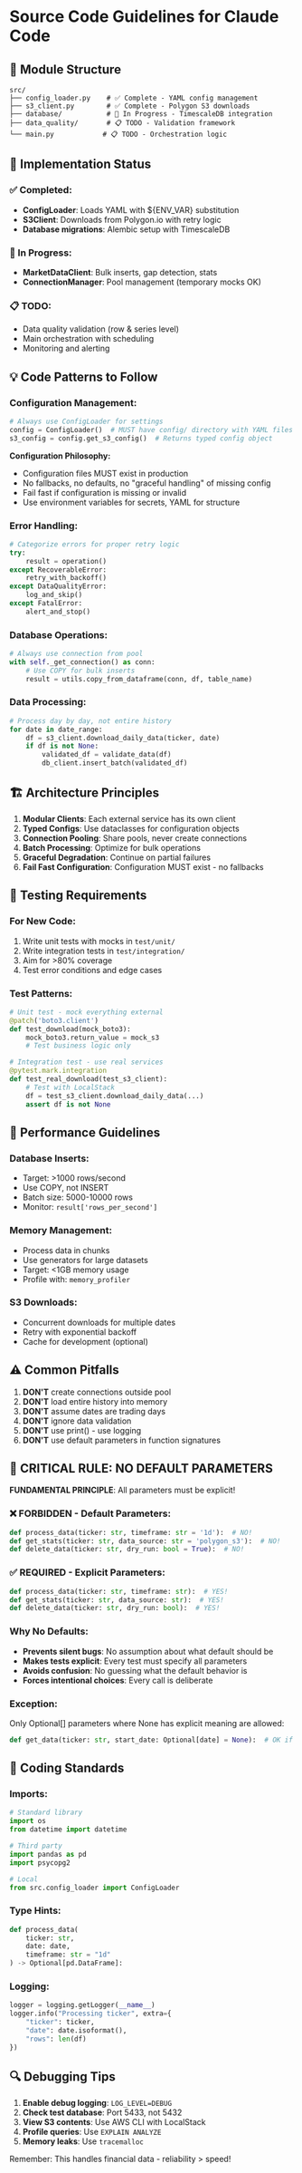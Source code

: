 # Source Code Guidelines for Claude Code

## 📁 Module Structure
```
src/
├── config_loader.py    # ✅ Complete - YAML config management
├── s3_client.py        # ✅ Complete - Polygon S3 downloads
├── database/           # 🚧 In Progress - TimescaleDB integration
├── data_quality/       # 📋 TODO - Validation framework
└── main.py            # 📋 TODO - Orchestration logic
```

## 🎯 Implementation Status

### ✅ Completed:
- **ConfigLoader**: Loads YAML with ${ENV_VAR} substitution
- **S3Client**: Downloads from Polygon.io with retry logic
- **Database migrations**: Alembic setup with TimescaleDB

### 🚧 In Progress:
- **MarketDataClient**: Bulk inserts, gap detection, stats
- **ConnectionManager**: Pool management (temporary mocks OK)

### 📋 TODO:
- Data quality validation (row & series level)
- Main orchestration with scheduling
- Monitoring and alerting

## 💡 Code Patterns to Follow

### Configuration Management:
```python
# Always use ConfigLoader for settings
config = ConfigLoader()  # MUST have config/ directory with YAML files
s3_config = config.get_s3_config()  # Returns typed config object
```

**Configuration Philosophy:**
- Configuration files MUST exist in production
- No fallbacks, no defaults, no "graceful handling" of missing config
- Fail fast if configuration is missing or invalid
- Use environment variables for secrets, YAML for structure

### Error Handling:
```python
# Categorize errors for proper retry logic
try:
    result = operation()
except RecoverableError:
    retry_with_backoff()
except DataQualityError:
    log_and_skip()
except FatalError:
    alert_and_stop()
```

### Database Operations:
```python
# Always use connection from pool
with self._get_connection() as conn:
    # Use COPY for bulk inserts
    result = utils.copy_from_dataframe(conn, df, table_name)
```

### Data Processing:
```python
# Process day by day, not entire history
for date in date_range:
    df = s3_client.download_daily_data(ticker, date)
    if df is not None:
        validated_df = validate_data(df)
        db_client.insert_batch(validated_df)
```

## 🏗️ Architecture Principles

1. **Modular Clients**: Each external service has its own client
2. **Typed Configs**: Use dataclasses for configuration objects
3. **Connection Pooling**: Share pools, never create connections
4. **Batch Processing**: Optimize for bulk operations
5. **Graceful Degradation**: Continue on partial failures
6. **Fail Fast Configuration**: Configuration MUST exist - no fallbacks

## 🧪 Testing Requirements

### For New Code:
1. Write unit tests with mocks in `test/unit/`
2. Write integration tests in `test/integration/`
3. Aim for >80% coverage
4. Test error conditions and edge cases

### Test Patterns:
```python
# Unit test - mock everything external
@patch('boto3.client')
def test_download(mock_boto3):
    mock_boto3.return_value = mock_s3
    # Test business logic only

# Integration test - use real services
@pytest.mark.integration
def test_real_download(test_s3_client):
    # Test with LocalStack
    df = test_s3_client.download_daily_data(...)
    assert df is not None
```

## 🚀 Performance Guidelines

### Database Inserts:
- Target: >1000 rows/second
- Use COPY, not INSERT
- Batch size: 5000-10000 rows
- Monitor: `result['rows_per_second']`

### Memory Management:
- Process data in chunks
- Use generators for large datasets
- Target: <1GB memory usage
- Profile with: `memory_profiler`

### S3 Downloads:
- Concurrent downloads for multiple dates
- Retry with exponential backoff
- Cache for development (optional)

## ⚠️ Common Pitfalls

1. **DON'T** create connections outside pool
2. **DON'T** load entire history into memory
3. **DON'T** assume dates are trading days
4. **DON'T** ignore data validation
5. **DON'T** use print() - use logging
6. **DON'T** use default parameters in function signatures

## 🚫 CRITICAL RULE: NO DEFAULT PARAMETERS

**FUNDAMENTAL PRINCIPLE**: All parameters must be explicit!

### ❌ FORBIDDEN - Default Parameters:
```python
def process_data(ticker: str, timeframe: str = '1d'):  # NO!
def get_stats(ticker: str, data_source: str = 'polygon_s3'):  # NO!
def delete_data(ticker: str, dry_run: bool = True):  # NO!
```

### ✅ REQUIRED - Explicit Parameters:
```python
def process_data(ticker: str, timeframe: str):  # YES!
def get_stats(ticker: str, data_source: str):  # YES!
def delete_data(ticker: str, dry_run: bool):  # YES!
```

### Why No Defaults:
- **Prevents silent bugs**: No assumption about what default should be
- **Makes tests explicit**: Every test must specify all parameters
- **Avoids confusion**: No guessing what the default behavior is
- **Forces intentional choices**: Every call is deliberate

### Exception:
Only Optional[] parameters where None has explicit meaning are allowed:
```python
def get_data(ticker: str, start_date: Optional[date] = None):  # OK if None means "no filter"
```

## 📝 Coding Standards

### Imports:
```python
# Standard library
import os
from datetime import datetime

# Third party
import pandas as pd
import psycopg2

# Local
from src.config_loader import ConfigLoader
```

### Type Hints:
```python
def process_data(
    ticker: str,
    date: date,
    timeframe: str = "1d"
) -> Optional[pd.DataFrame]:
```

### Logging:
```python
logger = logging.getLogger(__name__)
logger.info("Processing ticker", extra={
    "ticker": ticker,
    "date": date.isoformat(),
    "rows": len(df)
})
```

## 🔍 Debugging Tips

1. **Enable debug logging**: `LOG_LEVEL=DEBUG`
2. **Check test database**: Port 5433, not 5432
3. **View S3 contents**: Use AWS CLI with LocalStack
4. **Profile queries**: Use `EXPLAIN ANALYZE`
5. **Memory leaks**: Use `tracemalloc`

Remember: This handles financial data - reliability > speed!